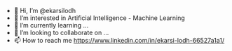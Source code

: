- 👋 Hi, I’m @ekarsilodh
- 👀 I’m interested in Artificial Intelligence - Machine Learning
- 🌱 I’m currently learning ...
- 💞️ I’m looking to collaborate on ...
- 📫 How to reach me https://www.linkedin.com/in/ekarsi-lodh-66527a1a1/

<!---
ekarsilodh/ekarsilodh is a ✨ special ✨ repository because its `README.md` (this file) appears on your GitHub profile.
You can click the Preview link to take a look at your changes.
--->
